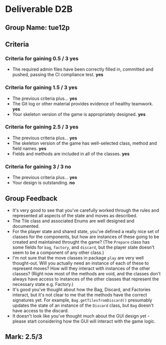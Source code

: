 # Deliverable **D2B**

## Group Name: **tue12p**

## Criteria

### Criteria for gaining 0.5 / 3 **yes**
* The required admin files have been correctly filled in, committed
  and pushed, passing the CI compliance test. **yes**

### Criteria for gaining 1.5 / 3 **yes**
* The previous criteria plus… **yes**
* The Git log or other material provides evidence of healthy teamwork. **yes**
* Your skeleton version of the game is appropriately designed. **yes**

### Criteria for gaining 2.5 / 3 **yes**
* The previous criteria plus… **yes**
* The skeleton version of the game has well-selected class, method and
  field names. **yes**
* Fields and methods are included in all of the classes. **yes**

### Criteria for gaining 3 / 3 **no**
* The previous criteria plus… **yes**
* Your design is outstanding. **no**

## Group Feedback
* It's very good to see that you've carefully worked through the rules and represented all aspects of the state and moves as described.
* The Tile class and associated Enums are well designed and documented.
* For the player state and shared state, you've defined a really nice set of classes for the components, but how are instances of these going to be created and maintained throught the game? (The `Prepare` class has some fields for `bag`, `factory`, and `discard`, but the player state doesn't seem to be a component of any other class.)
* I'm not sure that the move classes in package `play` are very well thought-out. Will you actually need an instance of each of these to represent moves? How will they interact with instances of the other classes? (Right now most of the methods are void, and the classes don't always have access to instances of the other classes that represent the necessary state e.g. Factory.)
* It's good you've thought about how the Bag, Discard, and Factories interact, but it's not clear to me that the methods have the correct signatures yet. For example, `Bag.getTilesfromDiscard()` presumably updates the state of an instance of the `Discard` class, but `Bag` doesn't have access to the discard.
* It doesn't look like you've thought much about the GUI design yet - please start considering how the GUI will interact with the game logic.

## Mark: **2.5/3**
